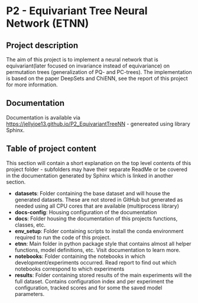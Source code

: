 # P2 - Equivariant Tree Neural Network (ETNN)
## Project description
The aim of this project is to implement a neural network that is equivariant(later focused on invariance instead of 
equivariance) on permutation trees (generalization of PQ- and PC-trees). The implementation is based on the paper
DeepSets and ChiENN, see the report of this project for more information.

## Documentation
Documentation is available via https://jellyjoe13.github.io/P2_EquivariantTreeNN - genereated using library Sphinx.

## Table of project content
This section will contain a short explanation on the top level contents of this project folder - subfolders may have
their separate ReadMe or be covered in the documentation generated by Sphinx which is linked in another section.

- **datasets**: Folder containing the base dataset and will house the generated datasets. These are not stored in GitHub
    but generated as needed using all CPU cores that are available (multiprocess library)
- **docs-config**: Housing configuration of the documentation
- **docs**: Folder housing the documentation of this projects functions, classes, etc.
- **env_setup**: Folder containing scripts to install the conda environment required to run the code of this project.
- **etnn**: Main folder in python package style that contains almost all helper functions, model definitions, etc. 
    Visit documentation to learn more.
- **notebooks**: Folder containing the notebooks in which development/experiments occurred. Read report to find out
    which notebooks correspond to which experiments
- **results**: Folder containing stored results of the main experiments will the full dataset. Contains configuration
    index and per experiment the configuration, tracked scores and for some the saved model parameters.